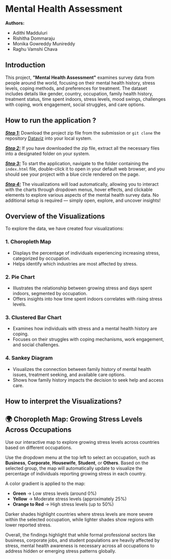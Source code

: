 
# Mental Health Assessment

**Authors:**  
- Adithi Madduluri  
- Rishitha Dommaraju  
- Monika Gowreddy Munireddy  
- Raghu Vamshi Chava

## Introduction 
This project, **"Mental Health Assessment"** examines survey data from people around the world, focusing on their mental health history, stress levels, coping methods, and preferences for treatment. The dataset includes details like gender, country, occupation, family health history, treatment status, time spent indoors, stress levels, mood swings, challenges with coping, work engagement, social struggles, and care options.

## How to run the application ?

<ins> **_Step 1:_**</ins>  Download the project zip file from the submission or `git clone` the repository [Dataviz](https://github.com/Adi-113/Dataviz) into your local system.

<ins> **_Step 2:_**</ins>  If you have downloaded the zip file, extract all the necessary files into a designated folder on your system.

<ins> **_Step 3:_**</ins>  To start the application, navigate to the folder containing the `index.html` file, double-click it to open in your default web browser, and you should see your project with a blue circle rendered on the page.

<ins> **_Step 4:_**</ins>  The visualizations will load automatically, allowing you to interact with the charts through dropdown menus, hover effects, and clickable elements to explore various aspects of the mental health survey data. No additional setup is required — simply open, explore, and uncover insights!

## Overview of the Visualizations

To explore the data, we have created four visualizations:

### 1. Choropleth Map

- Displays the percentage of individuals experiencing increasing stress, categorized by occupation.
- Helps identify which industries are most affected by stress.

### 2. Pie Chart

- Illustrates the relationship between growing stress and days spent indoors, segmented by occupation.
- Offers insights into how time spent indoors correlates with rising stress levels.

### 3. Clustered Bar Chart

- Examines how individuals with stress and a mental health history are coping.
- Focuses on their struggles with coping mechanisms, work engagement, and social challenges.

### 4. Sankey Diagram

- Visualizes the connection between family history of mental health issues, treatment seeking, and available care options.
- Shows how family history impacts the decision to seek help and access care.

## How to interpret the Visualizations?
## 🌍 Choropleth Map: Growing Stress Levels Across Occupations

Use our interactive map to explore growing stress levels across countries based on different occupations. 

Use the dropdown menu at the top left to select an occupation, such as **Business**, **Corporate**, **Housewife**, **Student**, or **Others**. Based on the selected group, the map will automatically update to visualize the percentage of individuals reporting growing stress in each country.

A color gradient is applied to the map:
- **Green** → Low stress levels (around 0%)
- **Yellow** → Moderate stress levels (approximately 25%)
- **Orange to Red** → High stress levels (up to 50%)

Darker shades highlight countries where stress levels are more severe within the selected occupation, while lighter shades show regions with lower reported stress.

Overall, the findings highlight that while formal professional sectors like business, corporate jobs, and student populations are heavily affected by stress, mental health awareness is necessary across all occupations to address hidden or emerging stress patterns globally.

<!--stackedit_data:
eyJoaXN0b3J5IjpbMzExOTY1MzY2LDk4ODU3MzE3NSwtNzE0ND
Y4MTQ1LDczMDk5ODExNl19
-->
